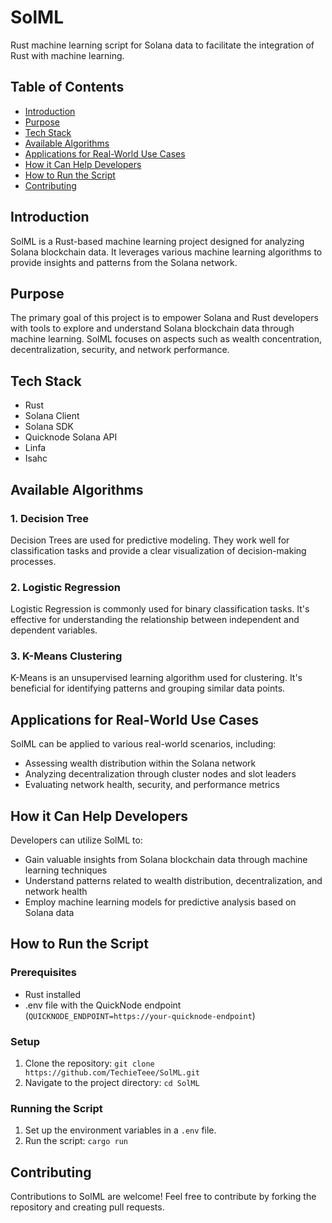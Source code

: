 # SolML
Rust machine learning script for Solana data to facilitate the integration of Rust with machine learning.

## Table of Contents
- [Introduction](#introduction)
- [Purpose](#purpose)
- [Tech Stack](#tech-stack)
- [Available Algorithms](#available-algorithms)
- [Applications for Real-World Use Cases](#applications-for-real-world-use-cases)
- [How it Can Help Developers](#how-it-can-help-developers)
- [How to Run the Script](#how-to-run-the-script)
- [Contributing](#contributing)

## Introduction
SolML is a Rust-based machine learning project designed for analyzing Solana blockchain data. It leverages various machine learning algorithms to provide insights and patterns from the Solana network.

## Purpose
The primary goal of this project is to empower Solana and Rust developers with tools to explore and understand Solana blockchain data through machine learning. SolML focuses on aspects such as wealth concentration, decentralization, security, and network performance.

## Tech Stack
- Rust
- Solana Client
- Solana SDK
- Quicknode Solana API
- Linfa
- Isahc

## Available Algorithms
### 1. Decision Tree
Decision Trees are used for predictive modeling. They work well for classification tasks and provide a clear visualization of decision-making processes.

### 2. Logistic Regression
Logistic Regression is commonly used for binary classification tasks. It's effective for understanding the relationship between independent and dependent variables.

### 3. K-Means Clustering
K-Means is an unsupervised learning algorithm used for clustering. It's beneficial for identifying patterns and grouping similar data points.

## Applications for Real-World Use Cases
SolML can be applied to various real-world scenarios, including:
- Assessing wealth distribution within the Solana network
- Analyzing decentralization through cluster nodes and slot leaders
- Evaluating network health, security, and performance metrics

## How it Can Help Developers
Developers can utilize SolML to:
- Gain valuable insights from Solana blockchain data through machine learning techniques
- Understand patterns related to wealth distribution, decentralization, and network health
- Employ machine learning models for predictive analysis based on Solana data

## How to Run the Script
### Prerequisites
- Rust installed
- .env file with the QuickNode endpoint (`QUICKNODE_ENDPOINT=https://your-quicknode-endpoint`)

### Setup
1. Clone the repository: `git clone https://github.com/TechieTeee/SolML.git`
2. Navigate to the project directory: `cd SolML`

### Running the Script
1. Set up the environment variables in a `.env` file.
2. Run the script: `cargo run`

## Contributing
Contributions to SolML are welcome! Feel free to contribute by forking the repository and creating pull requests.
